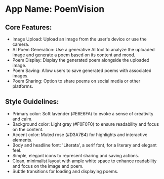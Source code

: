 # **App Name**: PoemVision

## Core Features:

- Image Upload: Upload an image from the user's device or use the camera.
- AI Poem Generation: Use a generative AI tool to analyze the uploaded image and generate a poem based on its content and mood.
- Poem Display: Display the generated poem alongside the uploaded image.
- Poem Saving: Allow users to save generated poems with associated images.
- Poem Sharing: Option to share poems on social media or other platforms.

## Style Guidelines:

- Primary color: Soft lavender (#E6E6FA) to evoke a sense of creativity and calm.
- Background color: Light gray (#F0F0F0) to ensure readability and focus on the content.
- Accent color: Muted rose (#D3A7B4) for highlights and interactive elements.
- Body and headline font: 'Literata', a serif font, for a literary and elegant feel.
- Simple, elegant icons to represent sharing and saving actions.
- Clean, minimalist layout with ample white space to enhance readability and focus on the image and poem.
- Subtle transitions for loading and displaying poems.